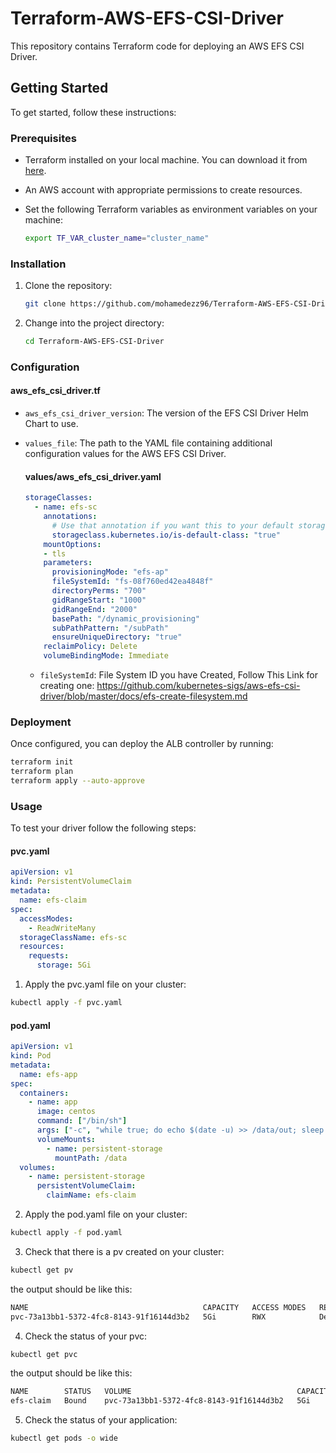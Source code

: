 # Terraform-AWS-EFS-CSI-Driver
This repository contains Terraform code for deploying an AWS EFS CSI Driver.

## Getting Started

To get started, follow these instructions:

### Prerequisites

- Terraform installed on your local machine. You can download it from [here](https://www.terraform.io/downloads.html).
- An AWS account with appropriate permissions to create resources.
- Set the following Terraform variables as environment variables on your machine:

    ```bash
    export TF_VAR_cluster_name="cluster_name"
    ```


### Installation

1. Clone the repository:

    ```bash
    git clone https://github.com/mohamedezz96/Terraform-AWS-EFS-CSI-Driver.git
    ```
2. Change into the project directory:

    ```bash
    cd Terraform-AWS-EFS-CSI-Driver
    ```
  ### Configuration
  #### aws_efs_csi_driver.tf
  - `aws_efs_csi_driver_version`: The version of the EFS CSI Driver Helm Chart to use.
  - `values_file`: The path to the YAML file containing additional configuration values for the AWS EFS CSI Driver.

    #### values/aws_efs_csi_driver.yaml
    ```yaml
    storageClasses: 
      - name: efs-sc
        annotations:
          # Use that annotation if you want this to your default storageclass
          storageclass.kubernetes.io/is-default-class: "true"
        mountOptions:
        - tls
        parameters:
          provisioningMode: "efs-ap"
          fileSystemId: "fs-08f760ed42ea4848f"
          directoryPerms: "700"
          gidRangeStart: "1000"
          gidRangeEnd: "2000"
          basePath: "/dynamic_provisioning"
          subPathPattern: "/subPath"
          ensureUniqueDirectory: "true"
        reclaimPolicy: Delete
        volumeBindingMode: Immediate
    ```
    - `fileSystemId`: File System ID you have Created, Follow This Link for creating one:
                      https://github.com/kubernetes-sigs/aws-efs-csi-driver/blob/master/docs/efs-create-filesystem.md
### Deployment

Once configured, you can deploy the ALB controller by running:

```bash
terraform init
terraform plan
terraform apply --auto-approve
```

### Usage
To test your driver follow the following steps:
#### pvc.yaml
```yaml
apiVersion: v1
kind: PersistentVolumeClaim
metadata:
  name: efs-claim
spec:
  accessModes:
    - ReadWriteMany
  storageClassName: efs-sc
  resources:
    requests:
      storage: 5Gi
```
1. Apply the pvc.yaml file on your cluster:
```bash
kubectl apply -f pvc.yaml
```
#### pod.yaml
```yaml
apiVersion: v1
kind: Pod
metadata:
  name: efs-app
spec:
  containers:
    - name: app
      image: centos
      command: ["/bin/sh"]
      args: ["-c", "while true; do echo $(date -u) >> /data/out; sleep 5; done"]
      volumeMounts:
        - name: persistent-storage
          mountPath: /data
  volumes:
    - name: persistent-storage
      persistentVolumeClaim:
        claimName: efs-claim
```
2. Apply the pod.yaml file on your cluster:
```bash
kubectl apply -f pod.yaml
```
3. Check that there is a pv created on your cluster:
```bash
kubectl get pv
```
   the output should be like this:
   ```bash
   NAME                                       CAPACITY   ACCESS MODES   RECLAIM POLICY   STATUS   CLAIM               STORAGECLASS   VOLUMEATTRIBUTESCLASS   REASON   AGE
pvc-73a13bb1-5372-4fc8-8143-91f16144d3b2   5Gi        RWX            Delete           Bound    default/efs-claim   efs-sc         <unset>                          7m41s
   ```
    
4. Check the status of your pvc:
```bash
kubectl get pvc
```
   the output should be like this:
   ```bash
NAME        STATUS   VOLUME                                     CAPACITY   ACCESS MODES   STORAGECLASS   VOLUMEATTRIBUTESCLASS   AGE
efs-claim   Bound    pvc-73a13bb1-5372-4fc8-8143-91f16144d3b2   5Gi        RWX            efs-sc         <unset>                 12m
   ```
5. Check the status of your application:
```bash
kubectl get pods -o wide
```
